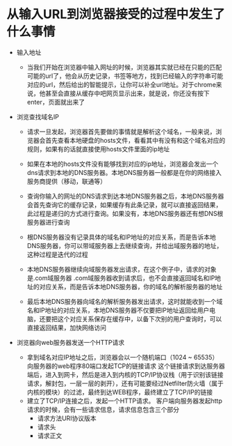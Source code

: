 # 从输入URL到浏览器接受的过程中发生了什么事情

* 输入地址 
    - 当我们开始在浏览器中输入网址的时候，浏览器其实就已经在只能的匹配可能的url了，他会从历史记录，书签等地方，找到已经输入的字符串可能对应的url，然后给出的智能提示，让你可以补全url地址。对于chrome来说，他甚至会直接从缓存中吧网页显示出来，就是说，你还没有按下enter，页面就出来了

* 浏览查找域名IP
    - 请求一旦发起，浏览器首先要做的事情就是解析这个域名，一般来说，浏览器会首先查看本地硬盘的hosts文件，看看其中有没有和这个域名对应的规则，如果有的话就直接使用hosts文件里面的ip地址

    - 如果在本地的hosts文件没有能够找到对应的ip地址，浏览器会发出一个dns请求到本地的DNS服务器。本地DNS服务器一般都是在你的网络接入服务商提供（移动，联通等）
    
    - 查询你输入的网址的DNS请求到达本地DNS服务器之后，本地DNS服务器会首先查询它的缓存记录，如果缓存有此条记录，就可以直接返回结果，此过程是递归的方式进行查询。如果没有，本地DNS服务器还有想DNS根服务器进行查询

    - 根DNS服务器没有记录具体的域名和IP地址的对应关系，而是告诉本地DNS服务器，你可以带域服务器上去继续查询，并给出域服务器的地址，这种过程是迭代的过程

    - 本地DNS服务器继续向域服务器发出请求，在这个例子中，请求的对象是.com域服务器 .com域服务器收到请求后，也不会直接返回域名和IP地址的对应关系，而是告诉本地DNS服务器，你的域名的解析服务器的地址

    - 最后本地DNS服务器向域名的解析服务器发出请求，这时就能收到一个域名和IP地址的对应关系，本地DNS服务器不仅要把IP地址返回给用户电脑，还要把这个对应关系保存在缓存中，以备下次别的用户查询时，可以直接返回结果，加快网络访问
    
* 浏览器向web服务器发送一个HTTP请求

    - 拿到域名对应IP地址之后，浏览器会以一个随机端口（1024 ~ 65535） 向服务器的web程序80端口发起TCP的链接请求 这个链接请求到达服务器端后，进入到网卡，然后是进入到内核的TCP/IP协议栈（用于识别该链接请求，解封包，一层一层的剥开），还有可能要经过Netfilter防火墙（属于内核的模块）的过滤，最终到达WEB程序，最终建立了TCP/IP的链接
    - 建立了TCP/IP连接之后，发起一个HTTP请求。 客户端向服务器发起http请求的时候，会有一些请求信息，请求信息包含三个部分
        - 请求方法URI协议版本
        - 请求头
        - 请求正文
